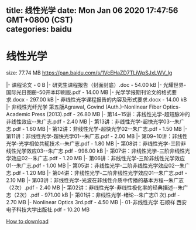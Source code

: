 
title: 线性光学
date: Mon Jan 06 2020 17:47:56 GMT+0800 (CST)    
categories: baidu
---

# 线性光学
size: 77.74 MB
 https://pan.baidu.com/s/1VcEHaZD7TLiWpSJxLWV_lg
 
|- 课程论文 - 0 B
|- 研究生课程报告（封面封底）.doc - 54.00 kB
|- 光耀世界-国际光日图册-50开本印刷版.pdf - 14.00 MB
|- 光学学报期刊论文的格式要求.docx - 297.00 kB
|- 非线性光学课程报告的内容及形式要求.docx - 14.00 kB
|- 非线性光纤光学 第五版Agrawal, Govind (Auth.)-Nonlinear Fiber Optics-Academic Press (2013).pdf - 26.80 MB
|- 第14~15讲：非线性光学-超短脉冲的非线性效应--朱广志.pdf - 2.40 MB
|- 第13讲：非线性光学-超快光学03--朱广志.pdf - 1.60 MB
|- 第12讲：非线性光学-超快光学02--朱广志.pdf - 1.50 MB
|- 第11讲：非线性光学-超快光学01--朱广志.pdf - 2.00 MB
|- 第09~10讲：非线性光学-光学相位共轭技术--朱广志.pdf - 1.80 MB
|- 第08讲：非线性光学-三阶非线性光学效应03--朱广志.pdf - 998.00 kB
|- 第07讲：非线性光学-三阶非线性光学效应02--朱广志.pdf - 1.20 MB
|- 第06讲：非线性光学-三阶非线性光学效应01--朱广志.pdf - 1.00 MB
|- 第05讲：非线性光学-二阶非线性光学效应02--朱广志.pdf - 1.20 MB
|- 第04讲：非线性光学-二阶非线性光学效应01--朱广志.pdf - 2.10 MB
|- 第03讲：非线性光学-光波在非线性介质中传播的基本方程--朱广志（2次）.pdf - 2.40 MB
|- 第02讲：非线性光学-非线性极化率的经典描述--朱广志（2次）.pdf - 971.00 kB
|- 第01讲：非线性光学-绪论--朱广志(1 次).pdf - 2.70 MB
|- Nonlinear Optics 3rd.pdf - 4.50 MB
|- 01-非线性光学 石顺祥 西安电子科技大学出版社.pdf - 10.20 MB

[How to download](https://bpcam.bemobtrk.com/go/2ceec3aa-1ca2-46d6-b9ff-aaa5c184517c?jno=1397)